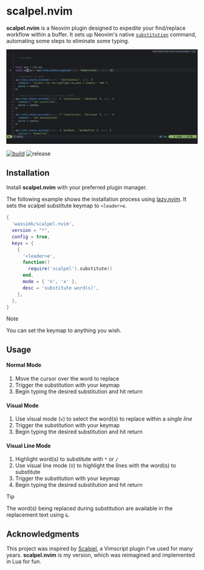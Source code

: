 # scalpel.nvim

**scalpel.nvim** is a Neovim plugin designed to expedite your find/replace workflow within a buffer. It sets up Neovim's native [`substitution`](https://neovim.io/doc/user/usr_10.html#10.2) command, automating some steps to eliminate some typing.

![scalpel-nvim demo](demo.gif)

[![build](https://github.com/wassimk/scalpel.nvim/actions/workflows/build.yml/badge.svg)](https://github.com/wassimk/scalpel.nvim/actions/workflows/build.yml) ![release](https://img.shields.io/github/v/release/wassimk/scalpel.nvim?logo=github)

## Installation

Install **scalpel.nvim** with your preferred plugin manager. 

The following example shows the installation process using [lazy.nvim](https://github.com/folke/lazy.nvim). It sets the scalpel substitute keymap to `<leader>e`.

```lua
{
  'wassimk/scalpel.nvim',
  version = "*",
  config = true,
  keys = {
    {
      '<leader>e',
      function()
        require('scalpel').substitute()
      end,
      mode = { 'n', 'x' },
      desc = 'substitute word(s)',
    },
  },
}
```

> [!NOTE]
> You can set the keymap to anything you wish.

## Usage

#### Normal Mode

1. Move the cursor over the word to replace
2. Trigger the substitution with your keymap
3. Begin typing the desired substitution and hit return

#### Visual Mode

1. Use visual mode (`v`) to select the word(s) to replace within a *single line*
2. Trigger the substitution with your keymap
3. Begin typing the desired substitution and hit return

#### Visual Line Mode

1. Highlight word(s) to substitute with `*` or `/`
2. Use visual line mode (`V`) to highlight the lines with the word(s) to substitute
3. Trigger the substitution with your keymap
4. Begin typing the desired substitution and hit return

> [!TIP]
> The word(s) being replaced during substitution are available in the replacement text using `&`.
> 
## Acknowledgments

This project was inspired by [Scalpel](https://github.com/wincent/scalpel), a Vimscript plugin I've used for many years. **scalpel.nvim** is my version, which was reimagined and implemented in Lua for fun.

